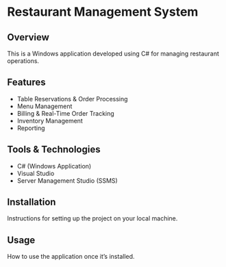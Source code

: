 # Restaurant Management System

## Overview
This is a Windows application developed using C# for managing restaurant operations.

## Features
- Table Reservations & Order Processing
- Menu Management
- Billing & Real-Time Order Tracking
- Inventory Management
- Reporting

## Tools & Technologies
- C# (Windows Application)
- Visual Studio
- Server Management Studio (SSMS)

## Installation
Instructions for setting up the project on your local machine.

## Usage
How to use the application once it’s installed.
